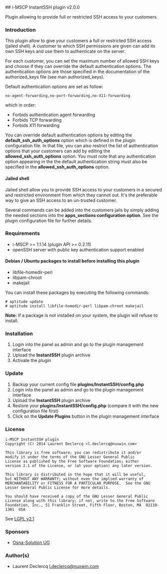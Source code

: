## i-MSCP InstantSSH plugin v2.0.0

Plugin allowing to provide full or restricted SSH access to your customers.

### Introduction

This plugin allow to give your customers a full or restricted SSH access (jailed shell). A customer to which SSH
permissions are given can add its own SSH keys  and use them to authenticate on the server.

For each customer, you can set the maximum number of allowed SSH keys and choose if they can override the default
authentication options. The authentication options are those specified in the documentation of the authorized_keys file
(see man authorized_keys).

Default authentication options are set as follow:

	no-agent-forwarding,no-port-forwarding,no-X11-forwarding

which in order:

* Forbids authentication agent forwarding
* Forbids TCP forwarding
* Forbids X11 forwarding

You can override default authentication options by editing the **default_ssh_auth_options** option which is defined in
the plugin configuration file. In that file, you can also restrict the list of authentication options that your
customers can add by editing the **allowed_ssh_auth_options** option. You must note that any authentication option
appearing in the the default authentication string must also be specified in the **allowed_ssh_auth_options** option.

#### Jailed shell

Jailed shell allow you to provide SSH access to your customers in a secured and restricted environment from which they
cannot out. It's the preferable way to give an SSH access to an un-trusted customer.

Several commands can be added into the customers jails by simply adding the needed sections into the
**apps_sections configuration option**. See the plugin configuration file for further details.

### Requirements

* i-MSCP >= 1.1.14 (plugin API >= 0.2.11)
* openSSH server with public key authentication support enabled

#### Debian / Ubuntu packages to install before installing this plugin

* libfile-homedir-perl
* libpam-chroot
* makejail

You can install these packages by executing the following commands:

	# aptitude update
	# aptitude install libfile-homedir-perl libpam-chroot makejail

**Note:** If a package is not installed on your system, the plugin will refuse to install.

### Installation

1. Login into the panel as admin and go to the plugin management interface
2. Upload the **InstantSSH** plugin archive
3. Activate the plugin

### Update

1. Backup your current config file **plugins/InstantSSH/config.php**
2. Login into the panel as admin and go to the plugin management interface
3. Upload the **InstantSSH** plugin archive
4. Restore your **plugins/InstantSSH/config.php** (compare it with the new configuration file first)
5. Click on the **Update Plugins** button in the plugin management interface

### License

	i-MSCP InstantSSH plugin
	Copyright (C) 2014 Laurent Declercq <l.declercq@nuxwin.com>

	This library is free software; you can redistribute it and/or
 	modify it under the terms of the GNU Lesser General Public
	License as published by the Free Software Foundation; either
	version 2.1 of the License, or (at your option) any later version.

	This library is distributed in the hope that it will be useful,
	but WITHOUT ANY WARRANTY; without even the implied warranty of
	MERCHANTABILITY or FITNESS FOR A PARTICULAR PURPOSE.  See the GNU
	Lesser General Public License for more details.

	You should have received a copy of the GNU Lesser General Public
	License along with this library; if not, write to the Free Software
	Foundation, Inc., 51 Franklin Street, Fifth Floor, Boston, MA  02110-1301  USA

 See [LGPL v2.1](http://www.gnu.org/licenses/lgpl-2.1.txt "LGPL v2.1")

### Sponsors

  - [Osna-Solution UG](http://portal.osna-solution.de// "Osna-Solution UG")

### Author(s)

 * Laurent Declercq <l.declercq@nuxwin.com>
